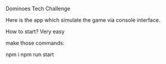 Dominoes Tech Challenge

Here is the app which simulate the game via console interface.

How to start? Very easy

make those commands:

npm i
npm run start



